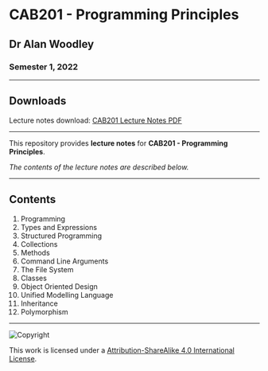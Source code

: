 # CAB201 - Programming Principles

## Dr Alan Woodley

### Semester 1, 2022

---

## Downloads

Lecture notes download: [CAB201 Lecture Notes PDF](CAB201%20Lecture%20Notes.pdf)

---

This repository provides **lecture notes** for **CAB201 - Programming Principles**.

*The contents of the lecture notes are described below.*

---

## Contents

1. Programming
2. Types and Expressions
3. Structured Programming
4. Collections
5. Methods
6. Command Line Arguments
7. The File System
8. Classes
9. Object Oriented Design
10. Unified Modelling Language
11. Inheritance
12. Polymorphism

---

![Copyright](https://licensebuttons.net/l/by-nc-sa/4.0/88x31.png)

This work is licensed under a [Attribution-ShareAlike 4.0 International License](http://creativecommons.org/licenses/by-nc-sa/4.0/).
 

